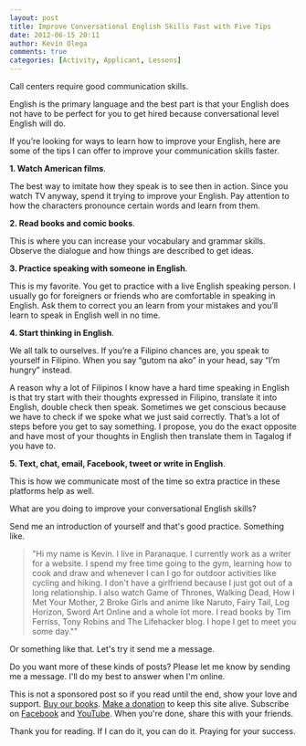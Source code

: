 ```yaml
---
layout: post
title: Improve Conversational English Skills Fast with Five Tips
date: 2012-06-15 20:11
author: Kevin Olega
comments: true
categories: [Activity, Applicant, Lessons]
---
```

Call centers require good communication skills. 

English is the primary language and the best part is that your English does not have to be perfect for you to get hired because conversational level English will do.

If you’re looking for ways to learn how to improve your English, here are some of the tips I can offer to improve your communication skills faster.

**1. Watch American films**. 

The best way to imitate how they speak is to see then in action. Since you watch TV anyway, spend it trying to improve your English. Pay attention to how the characters pronounce certain words and learn from them.

**2. Read books and comic books**. 

This is where you can increase your vocabulary and grammar skills. Observe the dialogue and how things are described to get ideas.

**3. Practice speaking with someone in English**. 

This is my favorite. You get to practice with a live English speaking person. I usually go for foreigners or friends who are comfortable in speaking in English. Ask them to correct you an learn from your mistakes and you’ll learn to speak in English well in no time.

**4. Start thinking in English**. 

We all talk to ourselves. If you’re a Filipino chances are, you speak to yourself in Filipino. When you say “gutom na ako” in your head, say “I’m hungry” instead.

A reason why a lot of Filipinos I know have a hard time speaking in English is that try start with their thoughts expressed in Filipino, translate it into English, double check then speak. Sometimes we get conscious because we have to check if we spoke what we just said correctly. That’s a lot of steps before you get to say something. I propose, you do the exact opposite and have most of your thoughts in English then translate them in Tagalog if you have to.

**5. Text, chat, email, Facebook, tweet or write in English**. 

This is how we communicate most of the time so extra practice in these platforms help as well.

What are you doing to improve your conversational English skills? 

Send me an introduction of yourself and that's good practice. Something like.

>"Hi my name is Kevin. I live in Paranaque. I currently work as a writer for a website. I spend my free time going to the gym, learning how to cook and draw and whenever I can I go for outdoor activities like cycling and hiking. I don't have a girlfriend because I just got out of a long relationship. I also watch Game of Thrones, Walking Dead, How I Met Your Mother, 2 Broke Girls and anime like  Naruto, Fairy Tail, Log Horizon, Sword Art Online and a whole lot more. I read books by Tim Ferriss, Tony Robins and The Lifehacker blog. I hope I get to meet you some day.""

Or something like that. Let's try it send me a message.

Do you want more of these kinds of posts? Please let me know by sending me a message. I'll do my best to answer when I'm online.

This is not a sponsored post so if you read until the end, show your love and support. [Buy our books](http://callcentertrainingtips.com/promos/).  [Make a donation](http://callcentertrainingtips.com/support/) to keep this site alive. Subscribe on [Facebook](https://www.facebook.com/callcentertrainingtips/) and [YouTube](https://www.youtube.com/channel/UCSRyiovg_InMdQAe7Fn0LtA). When you're done, share this with your friends. 

Thank you for reading. If I can do it, you can do it. Praying for your success.
